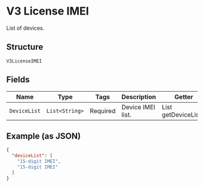 
# V3 License IMEI

List of devices.

## Structure

`V3LicenseIMEI`

## Fields

| Name | Type | Tags | Description | Getter | Setter |
|  --- | --- | --- | --- | --- | --- |
| `DeviceList` | `List<String>` | Required | Device IMEI list. | List<String> getDeviceList() | setDeviceList(List<String> deviceList) |

## Example (as JSON)

```json
{
  "deviceList": [
    "15-digit IMEI",
    "15-digit IMEI"
  ]
}
```

